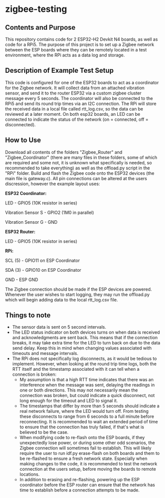# zigbee-testing

## Contents and Purpose

This repository contains code for 2 ESP32-H2 Devkit N4 boards, as well as code for a RPi5. The purpose of this project is to set up a Zigbee network between the ESP boards where they can be remotely located in a test environment, where the RPi acts as a data log and storage.

## Description of Example Test Setup

This code is configured for one of the ESP32 boards to act as a coordinator for the Zigbee network. It will collect data from an attached vibration sensor, and send it to the router ESP32 via a custom zigbee cluster message every 5 seconds. The coordinator will also be connected to the RPi5 and send its round trip times via an I2C connection. The RPi will store the received data in a local file called rtt_log.csv, so the data can be reviewed at a later moment. On both esp32 boards, an LED can be connected to indicate the status of the network (on = connected, off = disconnected).

## How to Use

Download all contents of the folders "Zigbee_Router" and "Zigbee_Coordinator" (there are many files in these folders, some of which are required and some not, it is unknown what specifically is needed, so recommended to take everything) as well as the offload.py script in the "RPi" folder. Build and flash the Zigbee code onto the ESP32 devices (the main file is gateway.c). All pin connections can be altered at the users discression, however the example layout uses:

**ESP32 Coordinator:**

LED - GPIO5 (10K resistor in series)

Vibration Sensor S - GPIO2 (1M0 in parallel)

Vibration Sensor G - GND

**ESP32 Router:**

LED - GPIO5 (10K resistor in series)

**RPi:**

SCL (5) - GPIO11 on ESP Coordinator

SDA (3) - GPIO10 on ESP Coordinator

GND - ESP GND

The Zigbee connection should be made if the ESP devices are powered. Whenever the user wishes to start logging, they may run the offload.py which will begin adding data to the local rtt_log.csv file.

## Things to note

- The sensor data is sent on 5 second intervals.
- The LED status indicator on both devices turns on when data is received and acknowledgments are sent back. This means that if the connection breaks, it may take extra time for the LED to turn back on due to the data send delay. Keep this in mind when changing values associated with timeouts and message intervals.
- The RPi does not specifically log disconnects, as it would be tedious to implement. However, when looking at the round trip time logs, both the RTT itself and the timestamp associated with it can tell when a connection is broken:
    - My assumption is that a high RTT time indicates that there was an interference when the message was sent, delaying the readings in one or both directions. This may not necessarily mean the connection was broken, but could indicate a quick disconnect, not long enough for the timeout and LED to signal it.
    - The timestamps that differ by more than 5 seconds should indicate a real network failure, where the LED would turn off. From testing these disconnects to range from 6 seconds to a full minute before reconnecting. It is recommended to wait an extended period of time to ensure that the connection has truly failed, if that's what is believed to be the case.
    - When modifying code to re-flash onto the ESP boards, if they unexpectedly lose power, or during some other odd scenarios, the Zigbee connection will sometimes fail to establish. This will likely require the user to run idf.py erase-flash on both boards and them to be re-flashed to ensure a fresh network state. Especially when making changes to the code, it is recommended to test the network connection at the users setup, before moving the boards to remote locations.
    - In addition to erasing and re-flashing, powering up the ESP coordinator before the ESP router can ensure that the network has time to establish before a connection attempts to be made.

